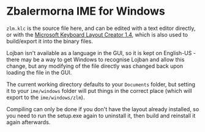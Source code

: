 # Zbalermorna IME for Windows

`zlm.klc` is the source file here, and can be edited with a text editor directly, or with the [Microsoft Keyboard Layout Creator 1.4](https://www.microsoft.com/en-us/download/details.aspx?id=22339), which is also used to build/export it into the binary files.

Lojban isn't available as a language in the GUI, so it is kept on English-US - there may be a way to get Windows to recognise Lojban and allow this change, but any modifying of the file directly was changed back upon loading the file in the GUI.

The current working directory defaults to your `Documents` folder, but setting it to your `ime/windows` folder will put things in the correct place (which will export to the `ime/windows/zlm`). 

Compiling can only be done if you don't have the layout already installed, so you need to run the setup.exe again to uninstall it, then build and reinstall it again afterwards.